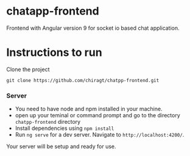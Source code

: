 # chatapp-frontend
Frontend with Angular version 9 for socket io based chat application.

# Instructions to run
Clone the project
```
git clone https://github.com/chiragt/chatpp-frontend.git

```


### Server
* You need to have node and npm installed in your machine.
* open up your teminal or command prompt and go to the directory `chatpp-frontend` directory
* Install dependencies using `npm install`
* Run `ng serve` for a dev server. Navigate to `http://localhost:4200/`.

Your server will be setup and ready for use.


